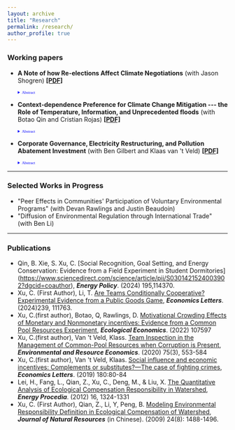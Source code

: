 ```yaml
---
layout: archive
title: "Research"
permalink: /research/
author_profile: true
---
```


### Working papers

- **A Note of how Re-elections Affect Climate Negotiations** (with Jason Shogren)
[**[PDF]**](/papers/Two_level_game_Charlie.pdf) 
    <details style="font-size:80%; font-family:Verdana; width =20%;">  <summary style="color:blue; font-family:courier; font-size:80%; font-family:Verdana; width=80%;"> Abstract </summary>As Schelling conjectured, domestic political constraints affect the outcomes of negotiations over international public goods, e.g., greenhouse gas mitigation. Current literature suggests both total contributions (home plus foreign country) and home country contributions in a Presidential system subject to a Senate ratification constraint (e.g., U.S.) never exceed those under a home country without domestic constraints (e.g., authoritarian regime like China).  Herein we show how this result is reversed by adding another realistic constraint to the Presidential system—a re-election constraint.  We find that total contributions and home country contributions with both constraints can exceed those under a system without any domestic constraints. </details>  

  
- **Context-dependence Preference for Climate Change Mitigation --- the Role of Temperature, Information, and Unprecedented floods** (with Botao Qin and Cristian Rojas)
[**[PDF]**](/papers/Reference_point_climate_change(1).pdf) 
    <details style="font-size:80%; font-family:Verdana; width =20%;">  <summary style="color:blue; font-family:courier; font-size:80%; font-family:Verdana; width=80%;"> Abstract </summary>The experimental valuation literature has found that people’s preferences are context-dependent. This paper examines the effects of three different contexts—weather seasons, information, and an unprecedented flooding event—on people’s preference for climate change mitigation. We conducted an online choice experiment in China in both warm and cool seasons.  We also explored whether providing information on climate change consequences  and an unprecedented flooding event  would affect this valuation. Using a mixed logit model and Poe test, we found no significant treatment effects of seasons and information for most of the attributes except for ‘frequency of typhoons’ and ‘costs’. However, we find that when provided with information, respondents’ Willingness to Pay (WTP) for climate change mitigation in general is significantly higher during the cool season than the warm season. In addition, in the warm season, providing information on climate change consequences reduces the WTP for climate change mitigation in general. However, during the cool season, providing information on climate change consequences increases respondents’ WTP for reducing the duration of heatwaves and decreasing biodiversity loss. Finally, we found that the unprecedented flooding event did not change participants’ valuation of climate change mitigation when provided with information on climate change consequences. </details>    

- **Corporate Governance, Electricity Restructuring, and Pollution Abatement Investment** (with Ben Gilbert and Klaas van 't Veld)
[**[PDF]**](/papers/charlie_jmp.pdf) 
    <details style="font-size:80%; font-family:Verdana; width =20%;">  <summary style="color:blue; font-family:courier; font-size:80%; font-family:Verdana; width=80%;"> Abstract </summary>This paper aims to answer whether the strength of corporate governance, relative to a firm’s financial structure and regulatory environment, affects its cost of capital for abatement investment aimed at complying with environmental regulation. Specifically, we study the U.S. electricity industry’s compliance with a major U.S. emissions trading program. We find that two of three well-known governance indices have no relationship to the implied cost of abatement capital. For the one index that does show a relationship, results suggest that limiting shareholder power—rather than giving shareholders more power—may reduce the cost of capital. These results are on contrary to the conventional wisdom that “the most important benefit of good governance is to raise capital at better terms” (Doidge et al., 2007). These also imply that investor activism aimed at improving firms’ corporate governance might impede their environmental progress. That is, ESG investing might have goals that are in conflict with each other. We also find that the impacts of a firm’s corporate governance on its cost of capital depend on the electricity restructuring status of plants the company owns. Improving governance raises the cost of capital for abatement investment in deregulated plants but has no significant impacts on regulated plants. This is consistent with the fact that regulated plants are allowed to recover capital costs through raising electricity prices, and are thus less dependent on governance quality to raise capital. </details>    
   
---

### Selected Works in Progress
<!-- a comment -->
- "Peer Effects in Communities' Participation of Voluntary Environmental Programs" (with Devan Rawlings and Justin Beaudoin) 
- "Diffusion of Environmental Regulation through International Trade" (with Ben Li)

---

### Publications 
- Qin, B. Xie, S. Xu, C. [Social Recognition, Goal Setting, and Energy Conservation: Evidence from a Field Experiment in Student Dormitories] (https://www.sciencedirect.com/science/article/pii/S0301421524003902?dgcid=coauthor), ***Energy Policy***. (2024) 195,114370.
- Xu, C. (First Author), Li, T.  [Are Teams Conditionally Cooperative? Experimental Evidence from a Public Goods Game](https://www.sciencedirect.com/science/article/abs/pii/S0165176524002477#:~:text=Using%20a%20laboratory%20experiment%2C%20we,cooperative%20than%20individuals%20in%20isolation.), ***Economics Letters***. (2024)239, 111763.
- Xu, C.(first author), Botao, Q, Rawlings, D. [Motivational Crowding Effects of Monetary and Nonmonetary incentives: Evidence from a Common Pool Resources Experiment](https://www.sciencedirect.com/science/article/pii/S0921800922002580),  ***Ecological Economics***. (2022) 107597 
- Xu, C.(first author), Van 't Veld, Klass. [Team Inspection in the Management of Common-Pool Resources when Corruption is Present](https://link.springer.com/content/pdf/10.1007/s10640-019-00399-8.pdf), ***Environmental and Resource Economics***. (2020) 75(3), 553-584
- Xu, C.(first author), Van 't Veld, Klaas. [Social influence and economic incentives: Complements or substitutes?—The case of fighting crimes](https://www.sciencedirect.com/science/article/pii/S0165176519301363), ***Economics Letters***.  (2019) 180:80-84
- Lei, H., Fang, L., Qian, Z., Xu, C., Deng, M., & Liu, X. [The Quantitative Analysis of Ecological Compensation Responsibility in Watershed](https://www.sciencedirect.com/science/article/pii/S1876610212002226), ***Energy Procedia***. (2012) 16, 1324-1331
- Xu, C. (First Author), Qian, Z., Li, Y, Peng, B. [Modeling Environmental Responsibility Definition in Ecological Compensation of Watershed](https://www.jnr.ac.cn/EN/10.11849/zrzyxb.2009.08.018), ***Journal of Natural Resources*** (in Chinese). (2009) 24(8): 1488-1496.
    
